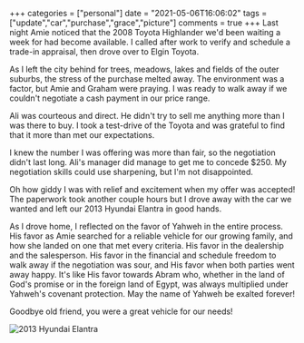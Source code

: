 +++
categories = ["personal"]
date = "2021-05-06T16:06:02"
tags = ["update","car","purchase","grace","picture"]
comments = true
+++
Last night Amie noticed that the 2008 Toyota Highlander we'd been waiting a week for had become available. I called after work to verify and schedule a trade-in appraisal, then drove over to Elgin Toyota.

As I left the city behind for trees, meadows, lakes and fields of the outer suburbs, the stress of the purchase melted away. The environment was a factor, but Amie and Graham were praying. I was ready to walk away if we couldn't negotiate a cash payment in our price range.

Ali was courteous and direct. He didn't try to sell me anything more than I was there to buy. I took a test-drive of the Toyota and was grateful to find that it more than met our expectations.

I knew the number I was offering was more than fair, so the negotiation didn't last long. Ali's manager did manage to get me to concede $250. My negotiation skills could use sharpening, but I'm not disappointed.

Oh how giddy I was with relief and excitement when my offer was accepted! The paperwork took another couple hours but I drove away with the car we wanted and left our 2013 Hyundai Elantra in good hands.

As I drove home, I reflected on the favor of Yahweh in the entire process. His favor as Amie searched for a reliable vehicle for our growing family, and how she landed on one that met every criteria. His favor in the dealership and the salesperson. His favor in the financial and schedule freedom to walk away if the negotiation was sour, and His favor when both parties went away happy. It's like His favor towards Abram who, whether in the land of God's promise or in the foreign land of Egypt, was always multiplied under Yahweh's covenant protection. May the name of Yahweh be exalted forever!

Goodbye old friend, you were a great vehicle for our needs!

![2013 Hyundai Elantra](https://bn02pap001files.storage.live.com/y4m-6zc_8OrO2At7bVxcpGFKtl9tjTMAZIL_mrlY59cBpJObb-DKfFbuJBJR23rj1wmqzeEEfygyEQHhUZiVevlkbsQBl1Ge_AItHNGJHcjyZ5m_Ad6Rw1VlRXq4oU8UO_QnG10_fo6ZspkQDoTDUvmd7qy9Rot3h5XnAeIEg6VLQfdkf9p3lII1LgVFJ4IogiC?width=768&height=1024&cropmode=none)

